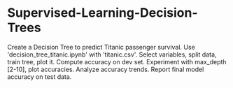# Supervised-Learning-Decision-Trees
Create a Decision Tree to predict Titanic passenger survival. Use 'decision_tree_titanic.ipynb' with 'titanic.csv'. Select variables, split data, train tree, plot it. Compute accuracy on dev set. Experiment with max_depth [2-10], plot accuracies. Analyze accuracy trends. Report final model accuracy on test data.
